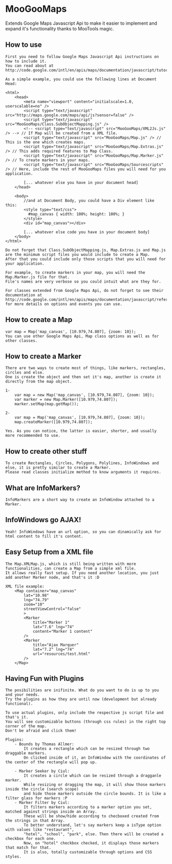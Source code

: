 MooGooMaps
==========

Extends Google Maps Javascript Api to make it easier to implement and expand it's functionality thanks to MooTools magic.

How to use
----------
	
	First you need to follow Google Maps Javascript Api instructions on how to include it.
	You can read about at http://code.google.com/intl/en/apis/maps/documentation/javascript/tutorial.html.
	
	As a simple example, you could use the following lines at Document Head:
	
	<html>
		<head>
			<meta name="viewport" content="initialscale=1.0, userscalable=no" />
			<script type="text/javascript" src="http://maps.google.com/maps/api/js?sensor=false" />
			<script type="text/javascript" src="MooGooMaps/Class.SubObjectMapping.js" />
			<!-- <script type="text/javascript" src="MooGooMaps/XML2Js.js" /> --> // If Map will be created from a XML file.
			<script type="text/javascript" src="MooGooMaps/Map.js" /> // This is the one which creates maps.
			<script type="text/javascript" src="MooGooMaps/Map.Extras.js" /> // This adds required features to Map Class.
			<script type="text/javascript" src="MooGooMaps/Map.Marker.js" /> // To create markers in your maps.
			<script type="text/javascript" src="MooGooMaps/Sourcescripts" /> // Here, include the rest of MooGooMaps files you will need for you application.
			
			[... whatever else you have in your document head]
		</head>
		
		<body>
			//and at Document Body, you could have a Div element like this:
			<style type="text/css">
			  #map_canvas { width: 100%; height: 100%; }
			</style>
			<div id="map_canvas"></div>
			
			[... whatever else code you have in your document body]
		</body>
	</html>
	
	Do not forget that Class.SubObjectMapping.js, Map.Extras.js and Map.js
	are the minimum script files you would include to create a Map.
	After that you could include only those scripts that you will need for your application.
	
	For example, to create markers in your map, you will need the Map.Marker.js file for that.
	File's names are very verbose so you could intuit what are they for.
	
	For classes extended from Google Maps Api, do not forget to see their documentation at http://code.google.com/intl/en/apis/maps/documentation/javascript/reference.html
	for more details on options and events you can use.
	
How to create a Map
-------------------
	
	var map = Map('map_canvas', [10.979,74.807], {zoom: 10});
	You can use other Google Maps Api, Map class options as well as for other classes.
	
How to create a Marker
----------------------
	
	There are two ways to create most of things, like markers, rectangles, circles and else.
	One is create the object and then set it's map, another is create it directly from the map object.
	
	1-
		var map = new Map('map_canvas', [10.979,74.807], {zoom: 10});
		var marker = new Map.Marker([10.979,74.807]);
		marker.setMap(map.getMap());
	
	2-
		var map = Map('map_canvas', [10.979,74.807], {zoom: 10});
		map.createMarker([10.979,74.807]);
	
	Yes. As you can notice, the latter is easier, shorter, and usually more recommended to use.

How to create other stuff
-------------------------
	
	To create Rectangles, Circles, Polygons, Polylines, InfoWindows and else, it is pretty similar to create a Marker.
	Please read classes initialize method to know arguments it requires.
	
What are InfoMarkers?
---------------------
	
	InfoMarkers are a short way to create an InfoWindow attached to a Marker.
	
InfoWindows go AJAX!
--------------------
	
	Yeah! InfoWindows have an url option, so you can dinamically ask for html content to fill it's content.

Easy Setup from a XML file
--------------------------
	
	The Map.XMLMap.js, which is still being written with more functionalities, can create a Map from a simple xml file.
	It allows really fast setup. If you need another location, you just add another Marker node, and that's it :D
	
	XML file example:
		<Map container="map_canvas"
			lat="10.98"
			lng="74.79"
			zoom="10"
			streetViewControl="false"
			>
			<Marker
				title="Marker 1"
				lat="7.6" lng="74"
				content="Marker 1 content"		
			/>
			<Marker
				title="Ajax Marquer"
				lat="7.2" lng="74"
				url="resources/test.html"
			/>
		</Map>

Having Fun with Plugins
-----------------------
	
	The posibilities are inifinite. What do you want to do is up to you and your needs.
	Try the plugins as how they are until now (development but already functional).
	
	To use actual plugins, only include the respective js script file and that's it.
	You will see customizable buttons (through css rules) in the right top corner of the map.
	Don't be afraid and click them!
	
	Plugins:
		- Bounds by Thomas Allmer:
			It creates a rectangle which can be resized through two draggable markers.
			On clicked inside of it, an InfoWindow with the coordinates of the center of the rectangle will pop up.
			
		- Marker Seeker by Ciul:
			It creates a circle which can be resized through a dragganle marker.
			While resizing or dragging the map, it will show those markers inside the circle (search scope)
			and hide those markers outside the circle bounds. It is like a filter glass for markers :P
		- Marker Filter by Ciul:
			It filters markers according to a marker option you set, matched against strings inside an Array.
			These will be show/hide according to checboxed created from the strings in that Array.
			To better understand, let's say markers keep a isType option with values like "restaurant",
			"hotel", "school", "park", else. Then there will be created a checkbox for each one.
			Now, on "hotel" checkbox checked, it displays those markers that match for that.
			It is also, totally customizable through options and CSS styles.